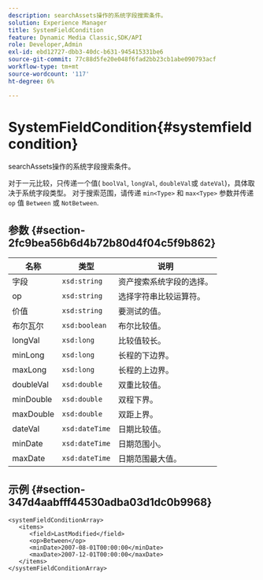 ```yaml
---
description: searchAssets操作的系统字段搜索条件。
solution: Experience Manager
title: SystemFieldCondition
feature: Dynamic Media Classic,SDK/API
role: Developer,Admin
exl-id: ebd12727-dbb3-40dc-b631-945415331be6
source-git-commit: 77c88d5fe20e048f6fad2bb23cb1abe090793acf
workflow-type: tm+mt
source-wordcount: '117'
ht-degree: 6%

---
```


# SystemFieldCondition{#systemfieldcondition}

searchAssets操作的系统字段搜索条件。

对于一元比较，只传递一个值( `boolVal`, `longVal`, `doubleVal`或 `dateVal`)，具体取决于系统字段类型。 对于搜索范围，请传递 `min<Type>` 和 `max<Type>` 参数并传递 `op` 值 `Between` 或 `NotBetween`.

## 参数 {#section-2fc9bea56b6d4b72b80d4f04c5f9b862}

| 名称 | 类型 | 说明 |
|---|---|---|
| 字段 | `xsd:string` | 资产搜索系统字段的选择。 |
| op | `xsd:string` | 选择字符串比较运算符。 |
| 价值 | `xsd:string` | 要测试的值。 |
| 布尔瓦尔 | `xsd:boolean` | 布尔比较值。 |
| longVal | `xsd:long` | 比较值较长。 |
| minLong | `xsd:long` | 长程的下边界。 |
| maxLong | `xsd:long` | 长程的上边界。 |
| doubleVal | `xsd:double` | 双重比较值。 |
| minDouble | `xsd:double` | 双程下界。 |
| maxDouble | `xsd:double` | 双距上界。 |
| dateVal | `xsd:dateTime` | 日期比较值。 |
| minDate | `xsd:dateTime` | 日期范围小。 |
| maxDate | `xsd:dateTime` | 日期范围最大值。 |

## 示例 {#section-347d4aabfff44530adba03d1dc0b9968}

```
<systemFieldConditionArray>
   <items>
      <field>LastModified</field>
      <op>Between</op>
      <minDate>2007-08-01T00:00:00</minDate>
      <maxDate>2007-12-01T00:00:00</maxDate>
   </items>
</systemFieldConditionArray>
```
